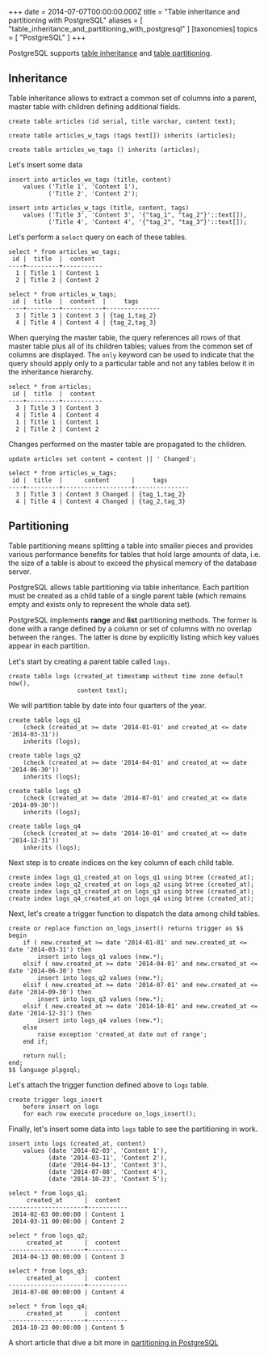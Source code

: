 
+++
date = 2014-07-07T00:00:00.000Z
title = "Table inheritance and partitioning with PostgreSQL"
aliases = [
    "table_inheritance_and_partitioning_with_postgresql"
]
[taxonomies]
topics = [ "PostgreSQL" ]
+++

PostgreSQL supports [table inheritance][1] and [table partitioning][2].

## Inheritance

Table inheritance allows to extract a common set of columns into a parent,
master table with children defining additional fields.

```
create table articles (id serial, title varchar, content text);
```
```
create table articles_w_tags (tags text[]) inherits (articles);
```
```
create table articles_wo_tags () inherits (articles);
```

Let's insert some data

```
insert into articles_wo_tags (title, content)
    values ('Title 1', 'Content 1'),
           ('Title 2', 'Content 2');
```

```
insert into articles_w_tags (title, content, tags)
    values ('Title 3', 'Content 3', '{"tag_1", "tag_2"}'::text[]),
           ('Title 4', 'Content 4', '{"tag_2", "tag_3"}'::text[]);
```

Let's perform a `select` query on each of these tables.

```
select * from articles_wo_tags;
 id |  title  |  content
----+---------+-----------
  1 | Title 1 | Content 1
  2 | Title 2 | Content 2
```

```
select * from articles_w_tags;
 id |  title  |  content  |     tags
----+---------+-----------+---------------
  3 | Title 3 | Content 3 | {tag_1,tag_2}
  4 | Title 4 | Content 4 | {tag_2,tag_3}
```

When querying the master table, the query references all rows of that master table
plus all of its children tables; values from the common set of columns are displayed.
The `only` keyword can be used to indicate that the query should apply only to a
particular table and not any tables below it in the inheritance hierarchy.

```
select * from articles;
 id |  title  |  content
----+---------+-----------
  3 | Title 3 | Content 3
  4 | Title 4 | Content 4
  1 | Title 1 | Content 1
  2 | Title 2 | Content 2
```

Changes performed on the master table are propagated to the children.

```
update articles set content = content || ' Changed';
```

```
select * from articles_w_tags;
 id |  title  |      content      |     tags
----+---------+-------------------+---------------
  3 | Title 3 | Content 3 Changed | {tag_1,tag_2}
  4 | Title 4 | Content 4 Changed | {tag_2,tag_3}
```

## Partitioning

Table partitioning means splitting a table into smaller pieces and provides
various performance benefits for tables that hold large amounts of data, i.e.
the size of a table is about to exceed the physical memory of the database
server.

PostgreSQL allows table partitioning via table inheritance. Each partition must
be created as a child table of a single parent table (which remains empty and
exists only to represent the whole data set).

PostgreSQL implements **range** and **list** partitioning methods. The former is
done with a range defined by a column or set of columns with no overlap between
the ranges. The latter is done by explicitly listing which key values appear in
each partition.

Let's start by creating a parent table called `logs`.

```
create table logs (created_at timestamp without time zone default now(),
                   content text);
```

We will partition table by date into four quarters of the year.

```
create table logs_q1
    (check (created_at >= date '2014-01-01' and created_at <= date '2014-03-31'))
    inherits (logs);
```
```
create table logs_q2
    (check (created_at >= date '2014-04-01' and created_at <= date '2014-06-30'))
    inherits (logs);
```
```
create table logs_q3
    (check (created_at >= date '2014-07-01' and created_at <= date '2014-09-30'))
    inherits (logs);
```
```
create table logs_q4
    (check (created_at >= date '2014-10-01' and created_at <= date '2014-12-31'))
    inherits (logs);
```

Next step is to create indices on the key column of each child table.

```
create index logs_q1_created_at on logs_q1 using btree (created_at);
create index logs_q2_created_at on logs_q2 using btree (created_at);
create index logs_q3_created_at on logs_q3 using btree (created_at);
create index logs_q4_created_at on logs_q4 using btree (created_at);
```

Next, let's create a trigger function to dispatch the data among child tables.

```
create or replace function on_logs_insert() returns trigger as $$
begin
    if ( new.created_at >= date '2014-01-01' and new.created_at <= date '2014-03-31') then
        insert into logs_q1 values (new.*);
    elsif ( new.created_at >= date '2014-04-01' and new.created_at <= date '2014-06-30') then
        insert into logs_q2 values (new.*);
    elsif ( new.created_at >= date '2014-07-01' and new.created_at <= date '2014-09-30') then
        insert into logs_q3 values (new.*);
    elsif ( new.created_at >= date '2014-10-01' and new.created_at <= date '2014-12-31') then
        insert into logs_q4 values (new.*);
    else
        raise exception 'created_at date out of range';
    end if;

    return null;
end;
$$ language plpgsql;
```

Let's attach the trigger function defined above to `logs` table.

```
create trigger logs_insert
    before insert on logs
    for each row execute procedure on_logs_insert();
```

Finally, let's insert some data into `logs` table to see the partitioning in
work.

```
insert into logs (created_at, content)
    values (date '2014-02-03', 'Content 1'),
           (date '2014-03-11', 'Content 2'),
           (date '2014-04-13', 'Content 3'),
           (date '2014-07-08', 'Content 4'),
           (date '2014-10-23', 'Content 5');
```

```
select * from logs_q1;
     created_at      |  content
---------------------+-----------
 2014-02-03 00:00:00 | Content 1
 2014-03-11 00:00:00 | Content 2
```

```
select * from logs_q2;
     created_at      |  content
---------------------+-----------
 2014-04-13 00:00:00 | Content 3
```

```
select * from logs_q3;
     created_at      |  content
---------------------+-----------
 2014-07-08 00:00:00 | Content 4
```

```
select * from logs_q4;
     created_at      |  content
---------------------+-----------
 2014-10-23 00:00:00 | Content 5
```

A short article that dive a bit more in [partitioning in PostgreSQL][4]

[1]: http://www.postgresql.org/docs/9.4/static/ddl-inherit.html
[2]: http://www.postgresql.org/docs/9.4/static/ddl-partitioning.html
[3]: http://www.postgresql.org/docs/9.4/static/runtime-config-query.html#GUC-CONSTRAINT-EXCLUSION
[4]: http://www.opensourceforu.com/2012/01/partitioning-in-postgresql/


